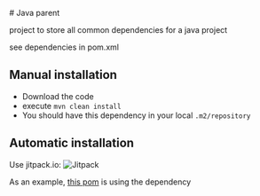 # Java parent

project to store all common dependencies for a java project

see dependencies in pom.xml

## Manual installation

  * Download the code
  * execute
````mvn clean install````
  * You should have this dependency in your local ``.m2/repository``


## Automatic installation

Use jitpack.io: 
![Jitpack](https://img.shields.io/github/release/alvarogarcia7/java-parent.svg?label=JitPack "Jitpack")


As an example, [this pom](https://github.com/alvarogarcia7/kata-binary-search-tree-java/blob/master/pom.xml) is using the dependency


